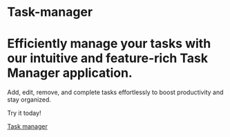 # Task-manager


<h1>Efficiently manage your tasks with our intuitive and feature-rich Task Manager application.</h1>
<p>Add, edit, remove, and complete tasks effortlessly to boost productivity and stay organized.</p>
<p>Try it today!</p>
<a href="https://task-manager-apzo-z2c9.onrender.com">Task manager</a>
